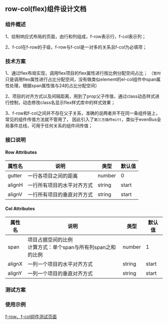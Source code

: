 ## row-col(flex)组件设计文档
### 组件概述
1、绘制响应式布局的页面，由行和列组成，f-row表示行，f-col表示列；


2、f-col在f-row的子级，f-row与f-col是一对多的关系且f-col为必填项；
### 技术方案
1、通过flex布局实现，调用flex项目的flex属性进行按比例分配空间占比；
（`暂时`只是调用flex属性进行占比分配空间，没有做类似element的el-col组件中span属性处理，根据span属性值与24的占比分配空间）

2、项目的对齐方式以及间隔距离，用到了prop父子传值，通过class动态样式进行控制，动态修改class名显示flex样式库中的样式效果；

3、f-row和f-col之间并不存在父子关系，准确的说两者并不在同一条组件链上，常见的组件传值方法就不管用了，
因此引入了`第三方插件mitt`，类似于evenBus全局事件总线，可用于任何关系的组件间传值；
### 接口说明
#### Row Attributes
| 属性名 | 说明            | 类型     | 默认值  |
|-----|---------------|--------|------|
| gutter | 一行各项目之间的距离    | number | 0    |
| alignH | 一行所有项目的水平对齐方式 | string | start |
| alignV | 一行所有项目的垂直对齐方式 | string | start |

#### Col Attributes
| 属性名 | 说明                                     | 类型     | 默认值  |
|-----|----------------------------------------|--------|------|
| span | 项目占据空间的比例<br/>计算方式：单个span与所有列span之和的比例 | number | 1    |
| alignX | 一列一个项目的水平对齐方式                          | string | start |
| alignY | 一列一个项目的垂直对齐方式                          | string | start |
### 测试方案

### 使用示例
[f-row、f-col组件测试页面](/src/views/layout/FlexPage.vue)
